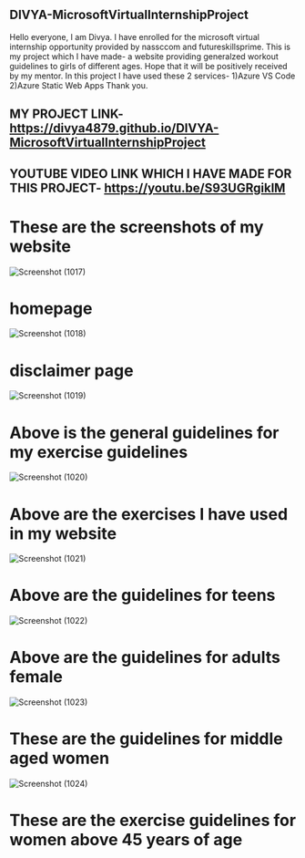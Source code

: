 ## DIVYA-MicrosoftVirtualInternshipProject
Hello everyone, I am Divya.
I have enrolled for the microsoft virtual internship opportunity provided by nassccom and futureskillsprime.
This is my project which I have made- a website providing generalzed workout guidelines to girls of different ages.
Hope that it will be positively received by my mentor.
In this project I have used these 2 services-
1)Azure VS Code
2)Azure Static Web Apps
Thank you.
## MY PROJECT LINK- https://divya4879.github.io/DIVYA-MicrosoftVirtualInternshipProject
## YOUTUBE VIDEO LINK WHICH I HAVE MADE FOR THIS PROJECT- https://youtu.be/S93UGRgiklM
# These are the screenshots of my website
![Screenshot (1017)](https://user-images.githubusercontent.com/86043076/177024368-2416bd12-2433-4c12-b8a6-02b5efaa3290.png)
 # homepage
![Screenshot (1018)](https://user-images.githubusercontent.com/86043076/177024392-6a911b68-7e4c-4086-a2da-408f8a23db85.png)
 # disclaimer page
![Screenshot (1019)](https://user-images.githubusercontent.com/86043076/177024402-ee2fbca4-c5f6-4220-8a94-cebd5607d988.png)
# Above is the general guidelines for my exercise guidelines
![Screenshot (1020)](https://user-images.githubusercontent.com/86043076/177024426-4c3d9a31-9fa1-4352-ab40-0754d8731beb.png)
# Above are the exercises I have used in my website
![Screenshot (1021)](https://user-images.githubusercontent.com/86043076/177024444-ac886728-ad73-43a1-8c9a-b819f1ff48fd.png)
# Above are the guidelines for teens
![Screenshot (1022)](https://user-images.githubusercontent.com/86043076/177024452-d3f101e1-98c6-4f57-a6c4-09829615d5c8.png)
# Above are the guidelines for adults female
![Screenshot (1023)](https://user-images.githubusercontent.com/86043076/177024458-3610a222-5737-41c2-82e4-15e9db76c44f.png)
# These are the guidelines for middle aged women
![Screenshot (1024)](https://user-images.githubusercontent.com/86043076/177024464-b9f88d3b-ff8e-48bd-aec8-2a1747447385.png)
# These are the exercise guidelines for women above 45 years of age

